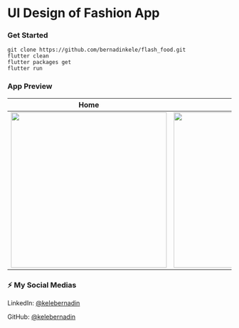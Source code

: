 # UI Design of Fashion App

### Get Started

```shell
git clone https://github.com/bernadinkele/flash_food.git
flutter clean
flutter packages get
flutter run
```

### App Preview

|              Home             |            Cart           |             Chat          |
| :----------------------------------: | :----------------------------------: | :----------------------------------: |
| <img src="https://github.com/bernadinkele/flash_food/blob/main/screenshoots/1.png" width="350"> | <img src="https://github.com/bernadinkele/flash_food/blob/main/screenshoots/4.png" width="350"> | <img src="https://github.com/bernadinkele/flash_food/blob/main/screenshoots/5.png" width="350"> |


### ⚡️ My Social Medias


LinkedIn: [@kelebernadin](https://www.linkedin.com/in/bernadin-kele-b7466a246/)

GitHub: [@kelebernadin](https://github.com/bernadinkele)
